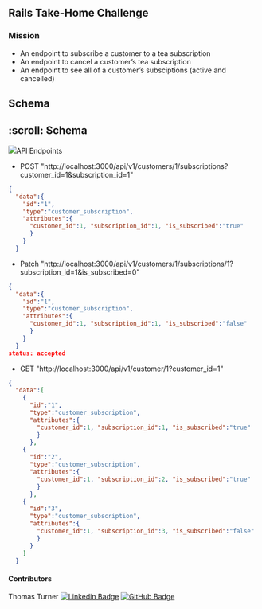 ## Rails Take-Home Challenge

### Mission
* An endpoint to subscribe a customer to a tea subscription
* An endpoint to cancel a customer’s tea subscription
* An endpoint to see all of a customer’s subsciptions (active and cancelled)

## Schema
<h2 id="Schema"> :scroll: Schema</h2>
<img src="https://user-images.githubusercontent.com/103777621/201150358-154da3c1-b083-4d71-b87c-a2f878b842d9.png"

## API Endpoints

* POST "http://localhost:3000/api/v1/customers/1/subscriptions?customer_id=1&subscription_id=1"

```JSON
{
  "data":{
    "id":"1",
    "type":"customer_subscription",
    "attributes":{
      "customer_id":1, "subscription_id":1, "is_subscribed":"true"
      }
    }
  }
```

* Patch "http://localhost:3000/api/v1/customers/1/subscriptions/1?subscription_id=1&is_subscribed=0"

```JSON
{
  "data":{
    "id":"1",
    "type":"customer_subscription",
    "attributes":{
      "customer_id":1, "subscription_id":1, "is_subscribed":"false"
      }
    }
  }
status: accepted
```

* GET "http://localhost:3000/api/v1/customer/1?customer_id=1"
```JSON
{
  "data":[
    {
      "id":"1",
      "type":"customer_subscription",
      "attributes":{
        "customer_id":1, "subscription_id":1, "is_subscribed":"true"
        }
      },
    {
      "id":"2",
      "type":"customer_subscription",
      "attributes":{
        "customer_id":1, "subscription_id":2, "is_subscribed":"true"
        }
      },
    {
      "id":"3",
      "type":"customer_subscription",
      "attributes":{
        "customer_id":1, "subscription_id":3, "is_subscribed":"false"
        }
      }
    ]
  }
```

#### Contributors
Thomas Turner
[![Linkedin Badge](https://img.shields.io/badge/-LinkedIn-blue?style=flat&logo=Linkedin&logoColor=white)](https://www.https://www.linkedin.com/in/thomasturner482/)  [![GitHub Badge](https://img.shields.io/badge/GitHub-100000?style=for-the-badge&logo=github&logoColor=white)](https://https://github.com/EagleEye5085)
